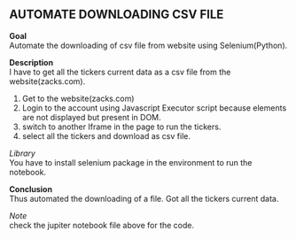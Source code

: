 ## AUTOMATE DOWNLOADING CSV FILE

**Goal**  
Automate the downloading of csv file from website using Selenium(Python).

**Description**  
I have to get all the tickers current data as a csv file from the website(zacks.com).  

1. Get to the website(zacks.com)
2. Login to the account using Javascript Executor script because elements are not displayed but present in DOM.
3. switch to another Iframe in the page to run the tickers.
4. select all the tickers and download as csv file.

*Library*  
You have to install selenium package in the environment to run the notebook.

**Conclusion**  
Thus automated the downloading of a file. Got all the tickers current data.  

*Note*  
check the jupiter notebook file above for the code.

 


